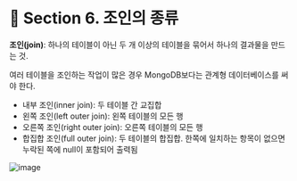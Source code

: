 # 📌 Section 6. 조인의 종류

**조인(join)**: 하나의 테이블이 아닌 두 개 이상의 테이블을 묶어서 하나의 결과물을 만드는 것.

여러 테이블을 조인하는 작업이 많은 경우 MongoDB보다는 관계형 데이터베이스를 써야 한다.

- 내부 조인(inner join): 두 테이블 간 교집합
- 왼쪽 조인(left outer join): 왼쪽 테이블의 모든 행
- 오른쪽 조인(right outer join): 오른쪽 테이블의 모든 행
- 합집합 조인(full outer join): 두 테이블의 합집합. 한쪽에 일치하는 항목이 없으면 누락된 쪽에 null이 포함되어 출력됨

![image](https://github.com/Algosippda-CS/Yeonsu-CS/assets/82032452/efc67140-62a5-48a5-9be5-a927463a7473)
